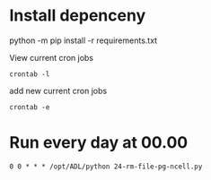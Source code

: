 # Install depenceny
python -m pip install -r requirements.txt


View current cron jobs
``` shell
crontab -l
```
add new current cron jobs
``` shell
crontab -e
```


# Run every day at 00.00
``` shell
0 0 * * * /opt/ADL/python 24-rm-file-pg-ncell.py
```
